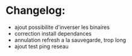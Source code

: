Changelog:
===

- ajout possibilite d'inverser les binaires 
- correction install dependances
- annulation refresh a la sauvegarde, trop long
- ajout test ping reseau
